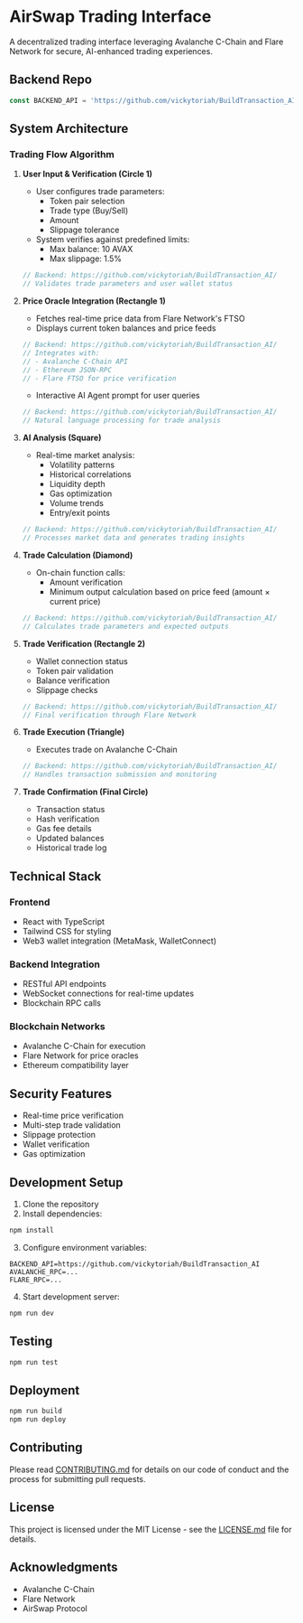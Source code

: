 # AirSwap Trading Interface

A decentralized trading interface leveraging Avalanche C-Chain and Flare Network for secure, AI-enhanced trading experiences.

## Backend Repo
```typescript
const BACKEND_API = 'https://github.com/vickytoriah/BuildTransaction_AI';
```

## System Architecture

### Trading Flow Algorithm

1. **User Input & Verification (Circle 1)**
   - User configures trade parameters:
     - Token pair selection
     - Trade type (Buy/Sell)
     - Amount
     - Slippage tolerance
   - System verifies against predefined limits:
     - Max balance: 10 AVAX
     - Max slippage: 1.5%
   ```typescript
   // Backend: https://github.com/vickytoriah/BuildTransaction_AI/
   // Validates trade parameters and user wallet status
   ```

2. **Price Oracle Integration (Rectangle 1)**
   - Fetches real-time price data from Flare Network's FTSO
   - Displays current token balances and price feeds
   ```typescript
   // Backend: https://github.com/vickytoriah/BuildTransaction_AI/
   // Integrates with:
   // - Avalanche C-Chain API
   // - Ethereum JSON-RPC
   // - Flare FTSO for price verification
   ```
   - Interactive AI Agent prompt for user queries
   ```typescript
   // Backend: https://github.com/vickytoriah/BuildTransaction_AI/
   // Natural language processing for trade analysis
   ```

3. **AI Analysis (Square)**
   - Real-time market analysis:
     - Volatility patterns
     - Historical correlations
     - Liquidity depth
     - Gas optimization
     - Volume trends
     - Entry/exit points
   ```typescript
   // Backend: https://github.com/vickytoriah/BuildTransaction_AI/
   // Processes market data and generates trading insights
   ```

4. **Trade Calculation (Diamond)**
   - On-chain function calls:
     - Amount verification
     - Minimum output calculation based on price feed (amount × current price)
   ```typescript
   // Backend: https://github.com/vickytoriah/BuildTransaction_AI/
   // Calculates trade parameters and expected outputs
   ```

5. **Trade Verification (Rectangle 2)**
   - Wallet connection status
   - Token pair validation
   - Balance verification
   - Slippage checks
   ```typescript
   // Backend: https://github.com/vickytoriah/BuildTransaction_AI/
   // Final verification through Flare Network
   ```

6. **Trade Execution (Triangle)**
   - Executes trade on Avalanche C-Chain
   ```typescript
   // Backend: https://github.com/vickytoriah/BuildTransaction_AI/
   // Handles transaction submission and monitoring
   ```

7. **Trade Confirmation (Final Circle)**
   - Transaction status
   - Hash verification
   - Gas fee details
   - Updated balances
   - Historical trade log

## Technical Stack

### Frontend
- React with TypeScript
- Tailwind CSS for styling
- Web3 wallet integration (MetaMask, WalletConnect)

### Backend Integration
- RESTful API endpoints
- WebSocket connections for real-time updates
- Blockchain RPC calls

### Blockchain Networks
- Avalanche C-Chain for execution
- Flare Network for price oracles
- Ethereum compatibility layer

## Security Features

- Real-time price verification
- Multi-step trade validation
- Slippage protection
- Wallet verification
- Gas optimization

## Development Setup

1. Clone the repository
2. Install dependencies:
```bash
npm install
```
3. Configure environment variables:
```env
BACKEND_API=https://github.com/vickytoriah/BuildTransaction_AI
AVALANCHE_RPC=...
FLARE_RPC=...
```
4. Start development server:
```bash
npm run dev
```

## Testing

```bash
npm run test
```

## Deployment

```bash
npm run build
npm run deploy
```

## Contributing

Please read [CONTRIBUTING.md](CONTRIBUTING.md) for details on our code of conduct and the process for submitting pull requests.

## License

This project is licensed under the MIT License - see the [LICENSE.md](LICENSE.md) file for details.

## Acknowledgments

- Avalanche C-Chain
- Flare Network
- AirSwap Protocol


